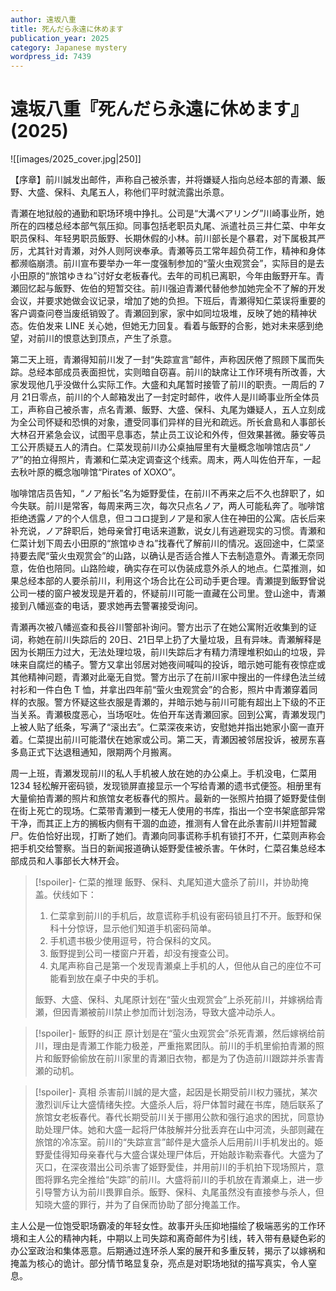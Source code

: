 ```yaml
---
author: 遠坂八重
title: 死んだら永遠に休めます
publication_year: 2025
category: Japanese mystery
wordpress_id: 7439
---
```


# 遠坂八重『死んだら永遠に休めます』(2025)

![[images/2025_cover.jpg|250]]

【序章】前川誠发出邮件，声称自己被杀害，并将嫌疑人指向总经本部的青瀬、飯野、大盛、保科、丸尾五人，称他们平时就流露出杀意。

青瀬在地狱般的通勤和职场环境中挣扎。公司是“大溝ベアリング”川崎事业所，她所在的四楼总经本部气氛压抑。同事包括老职员丸尾、派遣社员三井仁菜、中年女职员保科、年轻男职员飯野、长期休假的小林。前川部长是个暴君，对下属极其严厉，尤其针对青瀬，对外人则阿谀奉承。青瀬等员工常年超负荷工作，精神和身体都濒临崩溃。前川宣布要举办一年一度强制参加的“萤火虫观赏会”，实际目的是去小田原的“旅馆ゆきね”讨好女老板春代。去年的司机已离职，今年由飯野开车。青瀬回忆起与飯野、佐伯的短暂交往。前川强迫青瀬代替他参加她完全不了解的开发会议，并要求她做会议记录，增加了她的负担。下班后，青瀬得知仁菜误将重要的客户调查问卷当废纸销毁了。青瀬回到家，家中如同垃圾堆，反映了她的精神状态。佐伯发来 LINE 关心她，但她无力回复。看着与飯野的合影，她对未来感到绝望，对前川的恨意达到顶点，产生了杀意。

第二天上班，青瀬得知前川发了一封“失踪宣言”邮件，声称因厌倦了照顾下属而失踪。总经本部成员表面担忧，实则暗自窃喜。前川的缺席让工作环境有所改善，大家发现他几乎没做什么实际工作。大盛和丸尾暂时接管了前川的职责。一周后的 7 月 21日零点，前川的个人邮箱发出了一封定时邮件，收件人是川崎事业所全体员工，声称自己被杀害，点名青瀬、飯野、大盛、保科、丸尾为嫌疑人，五人立刻成为全公司怀疑和恐惧的对象，遭受同事们异样的目光和疏远。所长倉島和人事部长大林召开紧急会议，试图平息事态，禁止员工议论和外传，但效果甚微。藤安等员工公开质疑五人的清白。仁菜发现前川办公桌抽屉里有大量概念咖啡馆店员“ノア”的拍立得照片，青瀬和仁菜决定调查这个线索。周末，两人叫佐伯开车，一起去秋叶原的概念咖啡馆“Pirates of XOXO”。

咖啡馆店员告知，“ノア船长”名为姫野愛佳，在前川不再来之后不久也辞职了，如今失联。前川是常客，每周来两三次，每次只点名ノア，两人可能私奔了。咖啡馆拒绝透露ノア的个人信息，但ココロ提到ノア是和家人住在神田的公寓。店长后来补充说，ノア辞职后，她母亲曾打电话来道歉，说女儿有逃避现实的习惯。青瀬和仁菜计划下周去小田原的“旅馆ゆきね”找春代了解前川的情况。返回途中，仁菜坚持要去爬“萤火虫观赏会”的山路，以确认是否适合推人下去制造意外。青瀬无奈同意，佐伯也陪同。山路险峻，确实存在可以伪装成意外杀人的地点。仁菜推测，如果总经本部的人要杀前川，利用这个场合比在公司动手更合理。青瀬提到飯野曾说公司一楼的窗户被发现是开着的，怀疑前川可能一直藏在公司里。登山途中，青瀬接到八幡巡查的电话，要求她再去警署接受询问。

青瀬再次被八幡巡查和長谷川警部补询问。警方出示了在她公寓附近收集到的证词，称她在前川失踪后的 20日、21日早上扔了大量垃圾，且有异味。青瀬解释是因为长期压力过大，无法处理垃圾，前川失踪后才有精力清理堆积如山的垃圾，异味来自腐烂的橘子。警方又拿出邻居对她夜间喊叫的投诉，暗示她可能有夜惊症或其他精神问题，青瀬对此毫无自觉。警方出示了在前川家中搜出的一件绿色法兰绒衬衫和一件白色 T 恤，并拿出四年前“萤火虫观赏会”的合影，照片中青瀬穿着同样的衣服。警方怀疑这些衣服是青瀬的，并暗示她与前川可能有超出上下级的不正当关系。青瀬极度恶心，当场呕吐。佐伯开车送青瀬回家。回到公寓，青瀬发现门上被人贴了纸条，写满了“滚出去”。仁菜深夜来访，安慰她并指出她家小窗一直开着。仁菜提出前川可能潜伏在她家或公司。第二天，青瀬因被邻居投诉，被房东喜多島正式下达退租通知，限期两个月搬离。

周一上班，青瀬发现前川的私人手机被人放在她的办公桌上。手机没电，仁菜用 1234 轻松解开密码锁，发现锁屏直接显示一个写给青瀬的遗书式便签。相册里有大量偷拍青瀬的照片和旅馆女老板春代的照片。最新的一张照片拍摄了姫野愛佳倒在街上死亡的现场。仁菜带青瀬到一楼无人使用的书库，指出一个空书架底部异常干净，而其正上方的搁板内侧有干涸的血迹，推测有人曾在此杀害前川并短暂藏尸。佐伯恰好出现，打断了她们。青瀬向同事谎称手机有锁打不开，仁菜则声称会把手机交给警察。当日的新闻报道确认姫野愛佳被杀害。午休时，仁菜召集总经本部成员和人事部长大林开会。

> [!spoiler]- 仁菜的推理
> 飯野、保科、丸尾知道大盛杀了前川，并协助掩盖。伏线如下：
> 1. 仁菜拿到前川的手机后，故意谎称手机设有密码锁且打不开。飯野和保科十分惊讶，显示他们知道手机密码简单。
> 2. 手机遗书极少使用逗号，符合保科的文风。
> 3. 飯野提到公司一楼窗户开着，却没有搜查公司。
> 4. 丸尾声称自己是第一个发现青瀬桌上手机的人，但他从自己的座位不可能看到放在桌子中央的手机。
> 
> 飯野、大盛、保科、丸尾原计划在“萤火虫观赏会”上杀死前川，并嫁祸给青瀬，但因青瀬被前川禁止参加而计划泡汤，导致大盛冲动杀人。

> [!spoiler]- 飯野的纠正
> 原计划是在“萤火虫观赏会”杀死青瀬，然后嫁祸给前川，理由是青瀬工作能力极差，严重拖累团队。前川的手机里偷拍青瀬的照片和飯野偷偷放在前川家里的青瀬旧衣物，都是为了伪造前川跟踪并杀害青瀬的动机。

> [!spoiler]- 真相
> 杀害前川誠的是大盛，起因是长期受前川权力骚扰，某次激烈训斥让大盛情绪失控。大盛杀人后，将尸体暂时藏在书库，随后联系了旅馆女老板春代。春代长期受前川关于挪用公款和强行追求的困扰，同意协助处理尸体。她和大盛一起将尸体肢解并分批丢弃在山中河流，头部则藏在旅馆的冷冻室。前川的“失踪宣言”邮件是大盛杀人后用前川手机发出的。姫野愛佳得知母亲春代与大盛合谋处理尸体后，开始敲诈勒索春代。大盛为了灭口，在深夜潜出公司杀害了姫野愛佳，并用前川的手机拍下现场照片，意图将罪名完全推给“失踪”的前川。大盛将前川的手机放在青瀬桌上，进一步引导警方认为前川畏罪自杀。飯野、保科、丸尾虽然没有直接参与杀人，但知晓大盛的罪行，并为了自保而协助了部分掩盖工作。

主人公是一位饱受职场霸凌的年轻女性。故事开头压抑地描绘了极端恶劣的工作环境和主人公的精神内耗，中期以上司失踪和离奇邮件为引线，转入带有悬疑色彩的办公室政治和集体恶意。后期通过连环杀人案的展开和多重反转，揭示了以嫁祸和掩盖为核心的诡计。部分情节略显复杂，亮点是对职场地狱的描写真实，令人窒息。